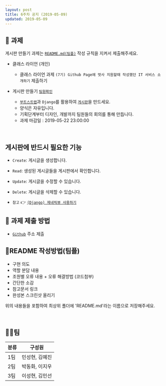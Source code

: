```yaml
---
layout: post
title: 6주차 공지 (2019-05-09)
updated: 2019-05-09
---
```



## 📝 과제
게시판 만들기 과제는 <a href="#readme_1">`README.md(팀플)`</a> 작성 규칙을 지켜서 제출해주세요.

- 클래스 라이언 (개인)
    - 클래스 라이언 과제 `(7기) Github Page에 멋사 지원할때 작성했던 IT 서비스 소개하기` 제출하기
    

- 게시판 만들기 <a href="#team">`팀원확인`</a>
    - [`부트스트랩`](https://getbootstrap.com/)과 `Django`를 활용하여 <a href="#bulletin">`게시판`</a>을 만드세요.
    - 양식은 자유입니다.
    - 기획단계부터 디자인, 개발까지 팀원들의 회의를 통해 만듭니다.
    - 과제 마감일 : 2019-05-22 23:00:00

<br>

<h2 id="bulletin">게시판에 반드시 필요한 기능</h2>

- `Create`: 게시글을 생성합니다.
    
- `Read`: 생성된 게시글들을 게시판에서 확인합니다.

- `Update`: 게시글을 수정할 수 있습니다.
    
- `Delete`: 게시글을 삭제할 수 있습니다.

- `참고` 👉 [`(Django) 제네릭뷰 사용하기`](https://tigermeal.github.io/django/2019/05/12/Django_16-Django/)


## 📝 과제 제출 방법

- [`Github`](https://github.com) 주소 제출


<h2 id="readme_1">📄README 작성방법(팀플)</h2>

- 구현 의도
- 역할 분담 내용
- 조원별 오류 내용 + 오류 해결방법 (코드첨부)
- 간단한 소감
- 참고문서 링크
- 완성본 스크린샷 올리기

위의 내용들을 포함하여 최상위 폴더에 'README.md'라는 이름으로 저장해주세요.


<br>


<h2 id="team">💃🕺팀</h2>

| 	분류	| 구성원   |
| :----- | :-----------: |
| 1팀 | 민성현, 김예진 |
| 2팀 | 박동화, 이지우 |
| 3팀 | 이성현, 김민선 |


<br>
<br>

